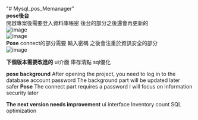 "# Mysql_pos_Memanager" <br />
**pose後台**<br />
開啟專案後需要登入資料庫帳密
後台的部分之後還會再更新的<br />
![image](https://github.com/huang7017/Mysql_pos_Memanager/tree/master/image/posmlog.PNG?raw=true)<br />
![image](https://github.com/huang7017/Mysql_pos_Memanager/tree/master/image/posMangement.PNG?raw=true)<br />
**Pose**
connect的部分需要 輸入密碼
之後會注重於資訊安全的部分<br />
![image](https://github.com/huang7017/Mysql_pos_Memanager/tree/master/image/Pos.PNG?raw=true)<br />

**下個版本需要改進的**
ui介面
庫存清點
sql優化<br />

**pose background**
After opening the project, you need to log in to the database account password
The background part will be updated later<br />
safer
**Pose**
The connect part requires a password
I will focus on information security later<br />

**The next version needs improvement**
ui interface
Inventory count
SQL optimization